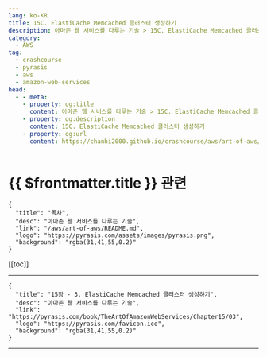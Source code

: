 ```yaml
---
lang: ko-KR
title: 15C. ElastiCache Memcached 클러스터 생성하기
description: 아마존 웹 서비스를 다루는 기술 > 15C. ElastiCache Memcached 클러스터 생성하기
category:
  - AWS
tag: 
  - crashcourse
  - pyrasis
  - aws 
  - amazon-web-services
head:
  - - meta:
    - property: og:title
      content: 아마존 웹 서비스를 다루는 기술 > 15C. ElastiCache Memcached 클러스터 생성하기
    - property: og:description
      content: 15C. ElastiCache Memcached 클러스터 생성하기
    - property: og:url
      content: https://chanhi2000.github.io/crashcourse/aws/art-of-aws/15C.html
---
```


# {{ $frontmatter.title }} 관련

```component VPCard
{
  "title": "목차",
  "desc": "아마존 웹 서비스를 다루는 기술",
  "link": "/aws/art-of-aws/README.md",
  "logo": "https://pyrasis.com/assets/images/pyrasis.png",
  "background": "rgba(31,41,55,0.2)"
}
```

[[toc]]

---

```component VPCard
{
  "title": "15장 - 3. ElastiCache Memcached 클러스터 생성하기",
  "desc": "아마존 웹 서비스를 다루는 기술",
  "link": "https://pyrasis.com/book/TheArtOfAmazonWebServices/Chapter15/03",
  "logo": "https://pyrasis.com/favicon.ico",
  "background": "rgba(31,41,55,0.2)"
}
```

---

<TagLinks />